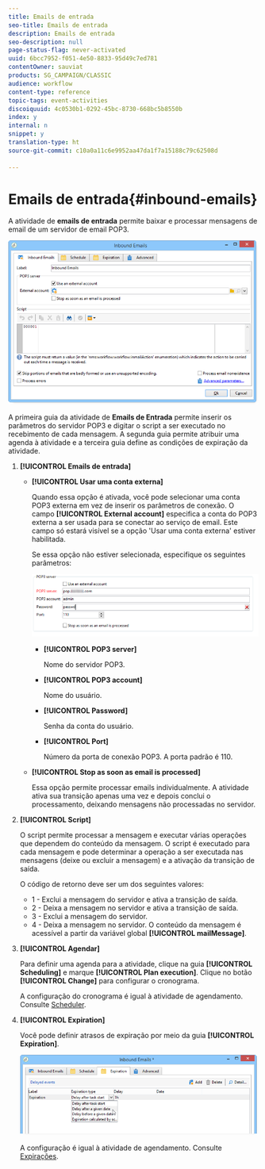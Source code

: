 ```yaml
---
title: Emails de entrada
seo-title: Emails de entrada
description: Emails de entrada
seo-description: null
page-status-flag: never-activated
uuid: 6bcc7952-f051-4e50-8833-95d49c7ed781
contentOwner: sauviat
products: SG_CAMPAIGN/CLASSIC
audience: workflow
content-type: reference
topic-tags: event-activities
discoiquuid: 4c0530b1-0292-45bc-8730-668bc5b8550b
index: y
internal: n
snippet: y
translation-type: ht
source-git-commit: c10a0a11c6e9952aa47da1f7a15188c79c62508d

---
```



# Emails de entrada{#inbound-emails}

A atividade de **emails de entrada** permite baixar e processar mensagens de email de um servidor de email POP3.

![](assets/email_rec_edit_1.png)

A primeira guia da atividade de **Emails de Entrada** permite inserir os parâmetros do servidor POP3 e digitar o script a ser executado no recebimento de cada mensagem. A segunda guia permite atribuir uma agenda à atividade e a terceira guia define as condições de expiração da atividade.

1. **[!UICONTROL Emails de entrada]**

   * **[!UICONTROL Usar uma conta externa]**

      Quando essa opção é ativada, você pode selecionar uma conta POP3 externa em vez de inserir os parâmetros de conexão. O campo **[!UICONTROL External account]** especifica a conta do POP3 externa a ser usada para se conectar ao serviço de email. Este campo só estará visível se a opção &#39;Usar uma conta externa&#39; estiver habilitada.

      Se essa opção não estiver selecionada, especifique os seguintes parâmetros:

      ![](assets/email_rec_edit_1b.png)

      * **[!UICONTROL POP3 server]**

         Nome do servidor POP3.

      * **[!UICONTROL POP3 account]**

         Nome do usuário.

      * **[!UICONTROL Password]**

         Senha da conta do usuário.

      * **[!UICONTROL Port]**

         Número da porta de conexão POP3. A porta padrão é 110.
   * **[!UICONTROL Stop as soon as email is processed]**

      Essa opção permite processar emails individualmente. A atividade ativa sua transição apenas uma vez e depois conclui o processamento, deixando mensagens não processadas no servidor.


1. **[!UICONTROL Script]**

   O script permite processar a mensagem e executar várias operações que dependem do conteúdo da mensagem. O script é executado para cada mensagem e pode determinar a operação a ser executada nas mensagens (deixe ou excluir a mensagem) e a ativação da transição de saída.

   O código de retorno deve ser um dos seguintes valores:

   * 1 - Exclui a mensagem do servidor e ativa a transição de saída.
   * 2 - Deixa a mensagem no servidor e ativa a transição de saída.
   * 3 - Exclui a mensagem do servidor.
   * 4 - Deixa a mensagem no servidor.
   O conteúdo da mensagem é acessível a partir da variável global **[!UICONTROL mailMessage]**.

1. **[!UICONTROL Agendar]**

   Para definir uma agenda para a atividade, clique na guia **[!UICONTROL Scheduling]** e marque **[!UICONTROL Plan execution]**. Clique no botão **[!UICONTROL Change]** para configurar o cronograma.

   A configuração do cronograma é igual à atividade de agendamento. Consulte [Scheduler](../../workflow/using/scheduler.md).

1. **[!UICONTROL Expiration]**

   Você pode definir atrasos de expiração por meio da guia **[!UICONTROL Expiration]**.

   ![](assets/email_rec_edit_3.png)

   A configuração é igual à atividade de agendamento. Consulte [Expirações](../../workflow/using/executing-a-workflow.md#expirations).

